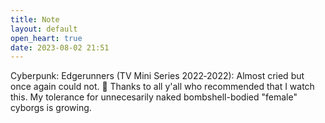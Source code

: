 ```yaml
---
title: Note
layout: default
open_heart: true
date: 2023-08-02 21:51
---
```


Cyberpunk: Edgerunners (TV Mini Series 2022‑2022): Almost cried but once again could not. 🫠 Thanks to all y'all who recommended that I watch this. My tolerance for unnecesarily naked bombshell-bodied "female" cyborgs is growing.
